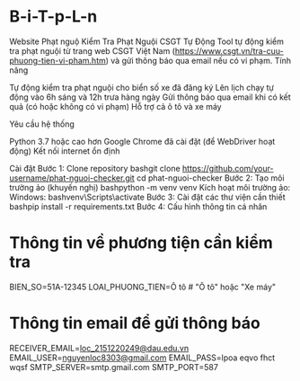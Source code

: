 # B-i-T-p-L-n
Website Phạt nguộ
Kiểm Tra Phạt Nguội CSGT Tự Động
Tool tự động kiểm tra phạt nguội từ trang web CSGT Việt Nam (https://www.csgt.vn/tra-cuu-phuong-tien-vi-pham.htm) và gửi thông báo qua email nếu có vi phạm.
Tính năng

Tự động kiểm tra phạt nguội cho biển số xe đã đăng ký
Lên lịch chạy tự động vào 6h sáng và 12h trưa hàng ngày
Gửi thông báo qua email khi có kết quả (có hoặc không có vi phạm)
Hỗ trợ cả ô tô và xe máy

Yêu cầu hệ thống

Python 3.7 hoặc cao hơn
Google Chrome đã cài đặt (để WebDriver hoạt động)
Kết nối internet ổn định

Cài đặt
Bước 1: Clone repository
bashgit clone https://github.com/your-username/phat-nguoi-checker.git
cd phat-nguoi-checker
Bước 2: Tạo môi trường ảo (khuyến nghị)
bashpython -m venv venv
Kích hoạt môi trường ảo:
Windows:
bashvenv\Scripts\activate
Bước 3: Cài đặt các thư viện cần thiết
bashpip install -r requirements.txt
Bước 4: Cấu hình thông tin cá nhân
# Thông tin về phương tiện cần kiểm tra
BIEN_SO=51A-12345
LOAI_PHUONG_TIEN=Ô tô  # "Ô tô" hoặc "Xe máy"

# Thông tin email để gửi thông báo
RECEIVER_EMAIL=loc_2151220249@dau.edu.vn
EMAIL_USER=nguyenloc8303@gmail.com
EMAIL_PASS=lpoa eqvo fhct wqsf
SMTP_SERVER=smtp.gmail.com
SMTP_PORT=587
